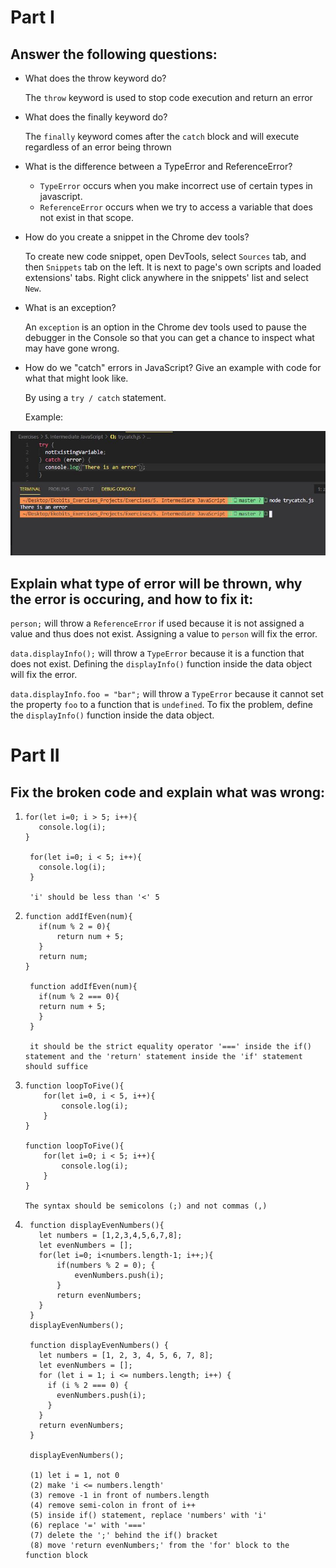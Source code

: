 # Part I

## Answer the following questions:

- What does the throw keyword do?

  The `throw` keyword is used to stop code execution and return an error

- What does the finally keyword do?

  The `finally` keyword comes after the `catch` block and will execute regardless of an error being thrown

- What is the difference between a TypeError and ReferenceError?

  - `TypeError` occurs when you make incorrect use of certain types in javascript.
  - `ReferenceError` occurs when we try to access a variable that does not exist in that scope.

- How do you create a snippet in the Chrome dev tools?

  To create new code snippet, open DevTools, select `Sources` tab, and then `Snippets` tab on the left. It is next to page's own scripts and loaded extensions' tabs. Right click anywhere in the snippets' list and select `New`.

- What is an exception?

  An `exception` is an option in the Chrome dev tools used to pause the debugger in the Console so that you can get a chance to inspect what may have gone wrong.

- How do we "catch" errors in JavaScript? Give an example with code for what that might look like.

  By using a `try / catch` statement.

  Example:

![alt git-basics](../snapshots/trycatcherror.JPG)

## Explain what type of error will be thrown, why the error is occuring, and how to fix it:

`person;` will throw a `ReferenceError` if used because it is not assigned a value and thus does not exist. Assigning a value to `person` will fix the error.

`data.displayInfo();` will throw a `TypeError` because it is a function that does not exist. Defining the `displayInfo()` function inside the data object will fix the error.

`data.displayInfo.foo = "bar";` will throw a `TypeError` because it cannot set the property `foo` to a function that is `undefined`. To fix the problem, define the `displayInfo()` function inside the data object.

# Part II

## Fix the broken code and explain what was wrong:

1. ```
   for(let i=0; i > 5; i++){
      console.log(i);
   }

    for(let i=0; i < 5; i++){
      console.log(i);
    }

    'i' should be less than '<' 5
   ```

2. ```
   function addIfEven(num){
      if(num % 2 = 0){
          return num + 5;
      }
      return num;
   }

    function addIfEven(num){
      if(num % 2 === 0){
      return num + 5;
      }
    }

    it should be the strict equality operator '===' inside the if() statement and the 'return' statement inside the 'if' statement should suffice
   ```

3. ```
   function loopToFive(){
       for(let i=0, i < 5, i++){
           console.log(i);
       }
   }

   function loopToFive(){
       for(let i=0; i < 5; i++){
           console.log(i);
       }
   }

   The syntax should be semicolons (;) and not commas (,)
   ```

4. ```
    function displayEvenNumbers(){
      let numbers = [1,2,3,4,5,6,7,8];
      let evenNumbers = [];
      for(let i=0; i<numbers.length-1; i++;){
          if(numbers % 2 = 0); {
              evenNumbers.push(i);
          }
          return evenNumbers;
      }
    }
    displayEvenNumbers();

    function displayEvenNumbers() {
      let numbers = [1, 2, 3, 4, 5, 6, 7, 8];
      let evenNumbers = [];
      for (let i = 1; i <= numbers.length; i++) {
        if (i % 2 === 0) {
          evenNumbers.push(i);
        }
      }
      return evenNumbers;
    }

    displayEvenNumbers();

    (1) let i = 1, not 0
    (2) make 'i <= numbers.length'
    (3) remove -1 in front of numbers.length
    (4) remove semi-colon in front of i++
    (5) inside if() statement, replace 'numbers' with 'i'
    (6) replace '=' with '==='
    (7) delete the ';' behind the if() bracket
    (8) move 'return evenNumbers;' from the 'for' block to the function block
   ```
